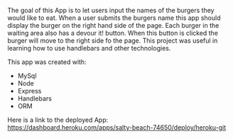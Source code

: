 The goal of this App is to let users input the names of the burgers they would like to eat. 
When a user submits the burgers name this app should display the burger on the right hand side of the page.
Each burger in the waiting area also has a devour it! button. When this button is clicked the burger will move to the right side fo the page.
This project was useful in learning how to use handlebars and other technologies. 

This app was created with:

- MySql
- Node
- Express
- Handlebars
- ORM

Here is a link to the deployed App: https://dashboard.heroku.com/apps/salty-beach-74650/deploy/heroku-git
